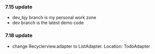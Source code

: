 ### 7.15 update
- dev_bjy branch is my personal work zone
- dev branch is the latest demo code

### 7.18 update
- change Recyclerview.adapter to ListAdapter. Location: TodoAdapter
